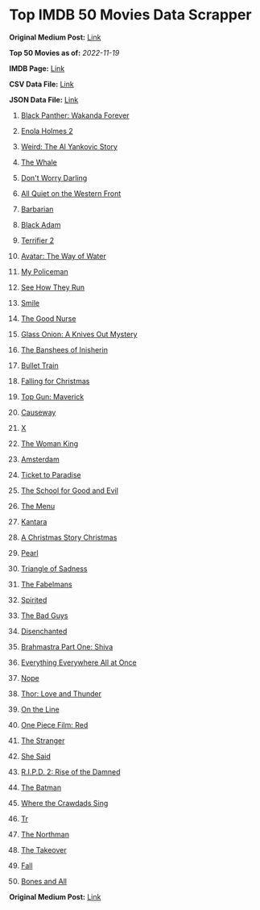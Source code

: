# Top IMDB 50 Movies Data Scrapper

**Original Medium Post:** [Link](https://medium.com/@nishantsahoo/which-movie-should-i-watch-5c83a3c0f5b1) 

**Top 50 Movies as of:** _2022-11-19_

**IMDB Page:** [Link](http://www.imdb.com/search/title?release_date=2022,2022&title_type=feature)

**CSV Data File:** [Link](/Data/data.csv)

**JSON Data File:** [Link](/Data/data.json)

1. [Black Panther: Wakanda Forever](https://www.imdb.com/title/tt9114286/?ref_=adv_li_tt)

2. [Enola Holmes 2](https://www.imdb.com/title/tt14641788/?ref_=adv_li_tt)

3. [Weird: The Al Yankovic Story](https://www.imdb.com/title/tt17076046/?ref_=adv_li_tt)

4. [The Whale](https://www.imdb.com/title/tt13833688/?ref_=adv_li_tt)

5. [Don't Worry Darling](https://www.imdb.com/title/tt10731256/?ref_=adv_li_tt)

6. [All Quiet on the Western Front](https://www.imdb.com/title/tt1016150/?ref_=adv_li_tt)

7. [Barbarian](https://www.imdb.com/title/tt15791034/?ref_=adv_li_tt)

8. [Black Adam](https://www.imdb.com/title/tt6443346/?ref_=adv_li_tt)

9. [Terrifier 2](https://www.imdb.com/title/tt10403420/?ref_=adv_li_tt)

10. [Avatar: The Way of Water](https://www.imdb.com/title/tt1630029/?ref_=adv_li_tt)

11. [My Policeman](https://www.imdb.com/title/tt13139228/?ref_=adv_li_tt)

12. [See How They Run](https://www.imdb.com/title/tt13640696/?ref_=adv_li_tt)

13. [Smile](https://www.imdb.com/title/tt15474916/?ref_=adv_li_tt)

14. [The Good Nurse](https://www.imdb.com/title/tt4273800/?ref_=adv_li_tt)

15. [Glass Onion: A Knives Out Mystery](https://www.imdb.com/title/tt11564570/?ref_=adv_li_tt)

16. [The Banshees of Inisherin](https://www.imdb.com/title/tt11813216/?ref_=adv_li_tt)

17. [Bullet Train](https://www.imdb.com/title/tt12593682/?ref_=adv_li_tt)

18. [Falling for Christmas](https://www.imdb.com/title/tt14715170/?ref_=adv_li_tt)

19. [Top Gun: Maverick](https://www.imdb.com/title/tt1745960/?ref_=adv_li_tt)

20. [Causeway](https://www.imdb.com/title/tt10192406/?ref_=adv_li_tt)

21. [X](https://www.imdb.com/title/tt13560574/?ref_=adv_li_tt)

22. [The Woman King](https://www.imdb.com/title/tt8093700/?ref_=adv_li_tt)

23. [Amsterdam](https://www.imdb.com/title/tt10304142/?ref_=adv_li_tt)

24. [Ticket to Paradise](https://www.imdb.com/title/tt14109724/?ref_=adv_li_tt)

25. [The School for Good and Evil](https://www.imdb.com/title/tt2935622/?ref_=adv_li_tt)

26. [The Menu](https://www.imdb.com/title/tt9764362/?ref_=adv_li_tt)

27. [Kantara](https://www.imdb.com/title/tt15327088/?ref_=adv_li_tt)

28. [A Christmas Story Christmas](https://www.imdb.com/title/tt17220704/?ref_=adv_li_tt)

29. [Pearl](https://www.imdb.com/title/tt18925334/?ref_=adv_li_tt)

30. [Triangle of Sadness](https://www.imdb.com/title/tt7322224/?ref_=adv_li_tt)

31. [The Fabelmans](https://www.imdb.com/title/tt14208870/?ref_=adv_li_tt)

32. [Spirited](https://www.imdb.com/title/tt10999120/?ref_=adv_li_tt)

33. [The Bad Guys](https://www.imdb.com/title/tt8115900/?ref_=adv_li_tt)

34. [Disenchanted](https://www.imdb.com/title/tt1596342/?ref_=adv_li_tt)

35. [Brahmastra Part One: Shiva](https://www.imdb.com/title/tt6277462/?ref_=adv_li_tt)

36. [Everything Everywhere All at Once](https://www.imdb.com/title/tt6710474/?ref_=adv_li_tt)

37. [Nope](https://www.imdb.com/title/tt10954984/?ref_=adv_li_tt)

38. [Thor: Love and Thunder](https://www.imdb.com/title/tt10648342/?ref_=adv_li_tt)

39. [On the Line](https://www.imdb.com/title/tt14824590/?ref_=adv_li_tt)

40. [One Piece Film: Red](https://www.imdb.com/title/tt16183464/?ref_=adv_li_tt)

41. [The Stranger](https://www.imdb.com/title/tt11897478/?ref_=adv_li_tt)

42. [She Said](https://www.imdb.com/title/tt14807308/?ref_=adv_li_tt)

43. [R.I.P.D. 2: Rise of the Damned](https://www.imdb.com/title/tt21094994/?ref_=adv_li_tt)

44. [The Batman](https://www.imdb.com/title/tt1877830/?ref_=adv_li_tt)

45. [Where the Crawdads Sing](https://www.imdb.com/title/tt9411972/?ref_=adv_li_tt)

46. [Tr](https://www.imdb.com/title/tt14444726/?ref_=adv_li_tt)

47. [The Northman](https://www.imdb.com/title/tt11138512/?ref_=adv_li_tt)

48. [The Takeover](https://www.imdb.com/title/tt18082758/?ref_=adv_li_tt)

49. [Fall](https://www.imdb.com/title/tt15325794/?ref_=adv_li_tt)

50. [Bones and All](https://www.imdb.com/title/tt10168670/?ref_=adv_li_tt)

**Original Medium Post:** [Link](https://medium.com/@nishantsahoo/which-movie-should-i-watch-5c83a3c0f5b1) 
